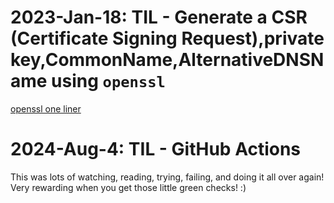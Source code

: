 # 2023-Jan-18: TIL - Generate a CSR (Certificate Signing Request),private key,CommonName,AlternativeDNSName using `openssl`

[openssl one liner](https://github.com/mikeykong/scripts/blob/main/Bash/openssl-generate-csr-key-subjectAltName.md)

# 2024-Aug-4: TIL - GitHub Actions

This was lots of watching, reading, trying, failing, and doing it all over again! Very rewarding when you get those little green checks! :)


